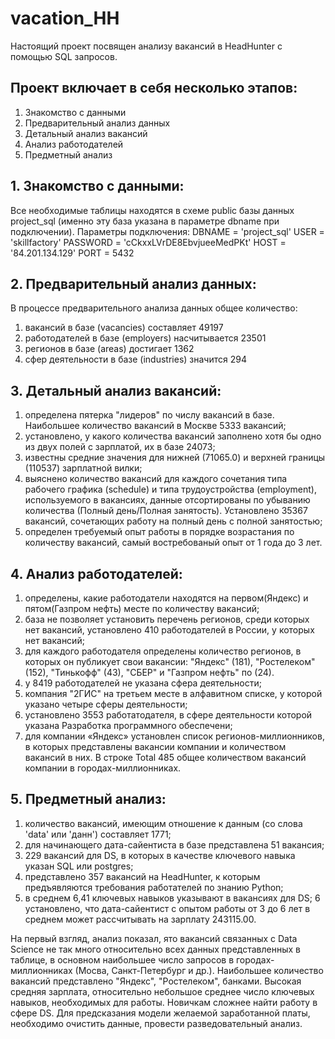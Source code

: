 # vacation_HH
Настоящий проект посвящен анализу вакансий в HeadHunter с помощью SQL запросов. 
## Проект включает в себя несколько этапов:
1. Знакомство с данными
2. Предварительный анализ данных
3. Детальный анализ вакансий
4. Анализ работодателей
5. Предметный анализ

## 1. Знакомство с данными:
Все необходимые таблицы находятся в схеме public базы данных project_sql (именно эту база указана в параметре dbname при подключении).
Параметры подключения:
DBNAME = 'project_sql'
USER = 'skillfactory'
PASSWORD = 'cCkxxLVrDE8EbvjueeMedPKt'
HOST = '84.201.134.129'
PORT = 5432

## 2. Предварительный анализ данных:
В процессе предварительного анализа данных общее количество:
1) вакансий в базе (vacancies) составляет 49197
2) работодателей в базе (employers) насчитывается 23501
3) регионов в базе (areas) достигает 1362
4) сфер деятельности в базе (industries) значится 294

## 3. Детальный анализ вакансий:
1) определена пятерка "лидеров" по числу вакансий в базе. Наибольшее количество вакансий в Москве 5333 вакансий;
2) установлено, у какого количества вакансий заполнено хотя бы одно из двух полей с зарплатой, их в базе 24073;
3) известны средние значения для нижней (71065.0) и верхней границы (110537) зарплатной вилки;
4) выяснено количество вакансий для каждого сочетания типа рабочего графика (schedule) и типа трудоустройства (employment), используемого в вакансиях, данные отсортированы по убыванию количества (Полный день/Полная занятость). Установлено 35367 вакансий, сочетающих работу на полный день с полной занятостью;
5) определен требуемый опыт работы в порядке возрастания по количеству вакансий, самый востребованый опыт от 1 года до 3 лет.

## 4. Анализ работодателей:
1) определены, какие работодатели находятся на первом(Яндекс) и пятом(Газпром нефть) месте по количеству вакансий;
2) база не позволяет установить перечень регионов, среди которых нет вакансий, установлено 410 работодателей в России, у которых нет вакансий;
3) для каждого работодателя определены количество регионов, в которых он публикует свои вакансии: "Яндекс" (181), "Ростелеком" (152), "Тинькофф" (43), "СБЕР" и "Газпром нефть" по (24).
4) у 8419 работодателей не указана сфера деятельности;
5) компания "2ГИС" на третьем месте в алфавитном списке, у которой указано четыре сферы деятельности;
6) установлено 3553 работатодателя, в сфере деятельности которой указана Разработка программного обеспечени;
7) для компании «Яндекс» установлен список регионов-миллионников, в которых представлены вакансии компании и количеством вакансий в них. В строке Total 485 общее количеством вакансий компании в городах-миллионниках.

## 5. Предметный анализ:
1) количество вакансий, имеющим отношение к данным (со слова 'data' или 'данн') составляет 1771;
2) для начинающего дата-сайентиста в базе представлена 51 вакансия;
3) 229 вакансий для DS, в которых в качестве ключевого навыка указан SQL или postgres;
4) представлено 357 вакансий на HeadHunter, к которым предъявляются требования работателей по знанию Python;
5) в среднем 6,41 ключевых навыков указывают в вакансиях для DS;
6 установлено, что дата-сайентист с опытом работы от 3 до 6 лет в среднем может рассчитывать на зарплату 243115.00.

На первый взгляд, анализ показал, ято вакансий связанных с Data Science не так много относительно всех данных представленных в таблице, в основном наибольшее число запросов в городах-миллионниках (Мосва, Санкт-Петербург и др.). Наибольшее количество вакансий представлено "Яндекс", "Ростелеком", банками. Высокая средняя зарплата, относительно небольшое среднее число ключевых навыков, необходимых для работы. Новичкам сложнее найти работу в сфере DS. Для предсказания модели желаемой заработанной платы, необходимо очистить данные, провести разведовательный анализ.
